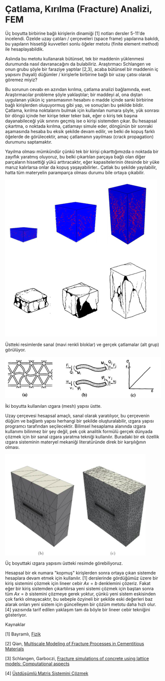 # Çatlama, Kırılma (Fracture) Analizi, FEM

Üç boyutta birbirine bağlı kirişlerin dinamiği [1] notları dersler
5-11'de incelendi. Özelde uzay çatıları / çerçeveleri (space frame)
yapılarına bakıldı, bu yapıların hissetiği kuvvetleri sonlu öğeler
metotu (finite element method) ile hesaplayabildik.

Aslında bu metotu kullanarak bütünsel, tek bir maddenin yüklenmesi
durumunda nasıl davranacağını da bulabiliriz. Araştırmacı Schlangen ve
onun grubu şöyle bir faraziye yaptılar [2,3], acaba bütünsel bir
maddenin iç yapısını (hayali) düğümler / kirişlerle birbirine bağlı
bir uzay çatısı olarak göremez miyiz?

Bu sorunun cevabı en azından kırılma, çatlama analizi bağlamında,
evet. Araştırmacılar probleme şöyle yaklaştılar; bir maddeyi al, ona
dıştan uygulanan yükün iç yansımasının hesabını o madde içinde sanki
birbirine bağlı kirişlerden oluşuyormuş gibi yap, ve sonuçları bu
şekilde bildir. Çatlama, kırılma noktalarını bulmak için kullanılan
numara şöyle, yük sonrası bir döngü içinde her kirişe teker teker bak,
eğer o kiriş tek başına dayanabileceği yük sınırını geçmiş ise o
kirişi sistemden çıkar. Bu hesapsal çıkartma, o noktada kırılma,
çatlamayı simule eder, döngünün bir sonraki aşamasında hesaba bu eksik
şekilde devam edilir, ve belki de kopuş farklı öğelerde de
görülecektir, amaç çatlamanın yayılması (crack propagation) durumunu
saptamaktır.

Yayılma olması mümkündür çünkü tek bir kirişi çıkarttığımızda o
noktada bir zayıflık yaratmış oluyoruz, bu belki çıkartılan parçaya
bağlı olan diğer parçaların hissettiği yükü arttıracaktır, eğer
kapasitelerinin ötesinde bir yüke maruz kalırlarsa onlar da kopuş
yaşayabilirler.. Çatlak bu şekilde yayılabilir, hatta tüm materyelin
paramparça olması durumu bile ortaya çıkabilir.

![](frac3.jpg)

Üstteki resimlerde sanal (mavi renkli bloklar) ve gerçek çatlamalar
(alt grup) görülüyor.

![](frac2.jpg)

İki boyutta kullanılan ızgara (mesh) yapısı üstte. 

Uzay çerçevesi hesapsal amaçlı, sanal olarak yaratılıyor, bu
çerçevenin düğüm ve bağlantı yapısı herhangi bir şekilde
oluşturalabilir, ızgara yapısı programcı tarafından seçilecektir.
Bilimsel hesaplama alanında ızgara kullanımı bilinmez bir şey değil,
pek çok analitik formülü gerçek dünyada çözmek için bir sanal ızgara
yaratma tekniği kullanılır. Buradaki bir ek özellik ızgara sisteminin
materyel mekaniği literatüründe direk bir karşılığının olması.

![](frac1.jpg)

Üç boyuttaki ızgara yapısını üstteki resimde görebiliyoruz.

Hesapsal bir ek numara "kopmuş" kirişlerden sonra ortaya çıkan
sistemde hesaplara devam etmek için kullanılır. [1] derslerinde
gördüğümüz üzere bir kiriş sistemini çözmek için lineer cebir $Ax=b$
denklemini çözeriz. Fakat eğer bir kiriş sistemden çıkartılırsa yeni
sistemi çözmek için baştan sonra tüm $Ax=b$ sistemini çözmeye gerek
yoktur, çünkü yeni sistem eskisinden çok farklı olmayacaktır, bu
sebeple özyineli bir şekilde eski değerleri baz alarak onları yeni
sistem için güncelleyen bir çözüm metotu daha hızlı olur. [4]
yazısında tarif edilen yaklaşım tam da böyle bir lineer cebir
tekniğini gösteriyor.

Kaynaklar

[1] Bayramlı, <a href="../../../phy/index.html">Fizik</a>

[2] Qian, <a href="https://www.researchgate.net/publication/254870129_Multiscale_Modeling_of_Fracture_Processes_in_Cementitious_Materials">Multiscale Modeling of Fracture Processes in Cementitious Materials</a>
    
[3] Schlangen, Garboczi, <a href="https://www.sciencedirect.com/science/article/abs/pii/S0013794497000106">Fracture simulations of concrete using lattice models: Computational aspects</a>

[4] <a href="../../2024/01/beam_lattice_superposition_cg_sparse.html">Üstdüşümlü Matris Sistemini Çözmek</a>
